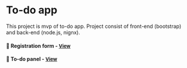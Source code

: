 
# To-do app 

This project is mvp of to-do app. Project consist of front-end (bootstrap) and back-end (node.js, nignx).

<h4>🔹 Registration form - <a href="https://simonakom.github.io/todo-list-app/front-end/index.html" style="font-size:small;">View</a><h4>
<h4>🔹 To-do panel - <a href="https://simonakom.github.io/todo-list-app/front-end/todos.html"style="font-size:small;">View</a><h4>
